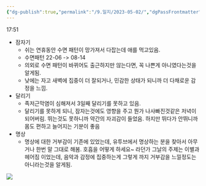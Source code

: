 ```yaml
---
{"dg-publish":true,"permalink":"/9.일지/2023-05-02/","dgPassFrontmatter":true}
---
```




17:51

- 잠자기
	- 쉬는 연휴동안 수면 패턴이 망가져서 다잡는데 애를 먹고있음.
	- 수면패턴 22-06 -> 08-14 
	- 의외로 수면 패턴이 바뀌어도 출근하지만 않는다면, 꼭 나쁜게 아니였다는것을 알게됨.
	- 낮에는 자고 새벽에 집중이 더 잘되거나, 민감한 상태가 되니까 더 다채로운 감정을 느낌.
- 달리기
	- 족저근막염이 심해져서 3일째 달리기를 못하고 있음.
	- 달리기를 못하게 되니, 잠자는것에도 영향을 주고 뭔가 나사빠진것같은 저녁이 되어버림. 뛰는것도 못하니까 약간의 자괴감이 들었음. 하지만 뛰다가 안뛰니까 몸도 편하고 늘어지는 기분이 좋음
- 명상
	- 명상에 대한 거부감이 기존에 있었는데, 유투브에서 명상하는 분을 찾아서 아무거나 한번 말 그대로 해봄. 호흡을 어떻게 하세요~ 라던가 그날의 주제는 이별과 헤어짐 이었는데, 음악과 감정에 집중하는게 그렇게 까지 거부감을 느낄정도는 아니라는것을 알게됨. 


![](https://i.imgur.com/Pcxokt4.png)
